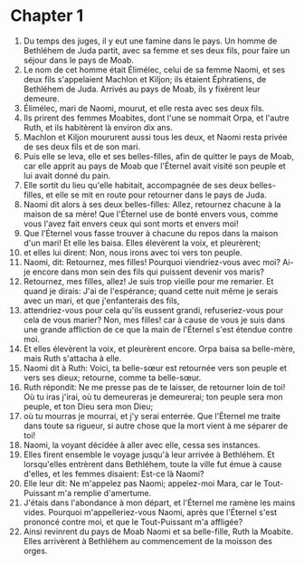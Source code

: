 # Chapter 1

1. Du temps des juges, il y eut une famine dans le pays. Un homme de Bethléhem de Juda partit, avec sa femme et ses deux fils, pour faire un séjour dans le pays de Moab.
2. Le nom de cet homme était Élimélec, celui de sa femme Naomi, et ses deux fils s'appelaient Machlon et Kiljon; ils étaient Éphratiens, de Bethléhem de Juda. Arrivés au pays de Moab, ils y fixèrent leur demeure.
3. Élimélec, mari de Naomi, mourut, et elle resta avec ses deux fils.
4. Ils prirent des femmes Moabites, dont l'une se nommait Orpa, et l'autre Ruth, et ils habitèrent là environ dix ans.
5. Machlon et Kiljon moururent aussi tous les deux, et Naomi resta privée de ses deux fils et de son mari.
6. Puis elle se leva, elle et ses belles-filles, afin de quitter le pays de Moab, car elle apprit au pays de Moab que l'Éternel avait visité son peuple et lui avait donné du pain.
7. Elle sortit du lieu qu'elle habitait, accompagnée de ses deux belles-filles, et elle se mit en route pour retourner dans le pays de Juda.
8. Naomi dit alors à ses deux belles-filles: Allez, retournez chacune à la maison de sa mère! Que l'Éternel use de bonté envers vous, comme vous l'avez fait envers ceux qui sont morts et envers moi!
9. Que l'Éternel vous fasse trouver à chacune du repos dans la maison d'un mari! Et elle les baisa. Elles élevèrent la voix, et pleurèrent;
10. et elles lui dirent: Non, nous irons avec toi vers ton peuple.
11. Naomi, dit: Retournez, mes filles! Pourquoi viendriez-vous avec moi? Ai-je encore dans mon sein des fils qui puissent devenir vos maris?
12. Retournez, mes filles, allez! Je suis trop vieille pour me remarier. Et quand je dirais: J'ai de l'espérance; quand cette nuit même je serais avec un mari, et que j'enfanterais des fils,
13. attendriez-vous pour cela qu'ils eussent grandi, refuseriez-vous pour cela de vous marier? Non, mes filles! car à cause de vous je suis dans une grande affliction de ce que la main de l'Éternel s'est étendue contre moi.
14. Et elles élevèrent la voix, et pleurèrent encore. Orpa baisa sa belle-mère, mais Ruth s'attacha à elle.
15. Naomi dit à Ruth: Voici, ta belle-sœur est retournée vers son peuple et vers ses dieux; retourne, comme ta belle-sœur.
16. Ruth répondit: Ne me presse pas de te laisser, de retourner loin de toi! Où tu iras j'irai, où tu demeureras je demeurerai; ton peuple sera mon peuple, et ton Dieu sera mon Dieu;
17. où tu mourras je mourrai, et j'y serai enterrée. Que l'Éternel me traite dans toute sa rigueur, si autre chose que la mort vient à me séparer de toi!
18. Naomi, la voyant décidée à aller avec elle, cessa ses instances.
19. Elles firent ensemble le voyage jusqu'à leur arrivée à Bethléhem. Et lorsqu'elles entrèrent dans Bethléhem, toute la ville fut émue à cause d'elles, et les femmes disaient: Est-ce là Naomi?
20. Elle leur dit: Ne m'appelez pas Naomi; appelez-moi Mara, car le Tout-Puissant m'a remplie d'amertume.
21. J'étais dans l'abondance à mon départ, et l'Éternel me ramène les mains vides. Pourquoi m'appelleriez-vous Naomi, après que l'Éternel s'est prononcé contre moi, et que le Tout-Puissant m'a affligée?
22. Ainsi revinrent du pays de Moab Naomi et sa belle-fille, Ruth la Moabite. Elles arrivèrent à Bethléhem au commencement de la moisson des orges.


